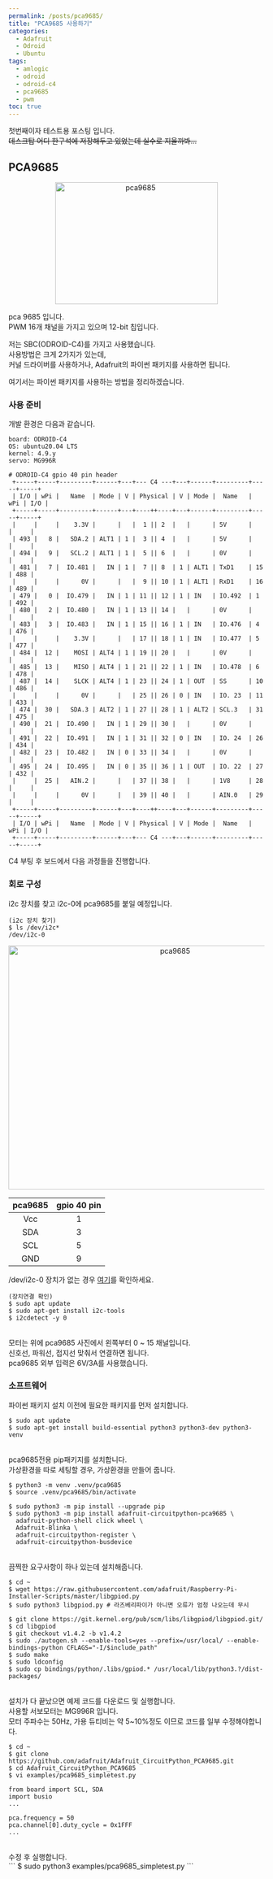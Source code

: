```yaml
---
permalink: /posts/pca9685/
title: "PCA9685 사용하기"
categories:
  - Adafruit
  - Odroid
  - Ubuntu
tags:
  - amlogic
  - odroid
  - odroid-c4
  - pca9685
  - pwm
toc: true
---
```


첫번째이자 테스트용 포스팅 입니다.<br>
~~데스크탑 어디 한구석에 저장해두고 있었는데 실수로 지울까봐...~~<br>

## PCA9685

<p align="center">
  <img src="/assets/images/posts/pca9685.jpg" alt="pca9685" width="320" height="240">
</p>

pca 9685 입니다.<br>
PWM 16개 채널을 가지고 있으며 12-bit 칩입니다.<br>

저는 SBC(ODROID-C4)를 가지고 사용했습니다.<br>
사용방법은 크게 2가지가 있는데,<br>
커널 드라이버를 사용하거나, Adafruit의 파이썬 패키지를 사용하면 됩니다.<br>

여기서는 파이썬 패키지를 사용하는 방법을 정리하겠습니다.<br>

### 사용 준비

개발 환경은 다음과 같습니다.
```
board: ODROID-C4
OS: ubuntu20.04 LTS
kernel: 4.9.y
servo: MG996R
```

```
# ODROID-C4 gpio 40 pin header
 +-----+-----+---------+------+---+--- C4 ---+---+------+---------+-----+-----+
 | I/O | wPi |   Name  | Mode | V | Physical | V | Mode |  Name   | wPi | I/O |
 +-----+-----+---------+------+---+----++----+---+------+---------+-----+-----+
 |     |     |    3.3V |      |   |  1 || 2  |   |      | 5V      |     |     |
 | 493 |   8 |   SDA.2 | ALT1 | 1 |  3 || 4  |   |      | 5V      |     |     |
 | 494 |   9 |   SCL.2 | ALT1 | 1 |  5 || 6  |   |      | 0V      |     |     |
 | 481 |   7 |  IO.481 |   IN | 1 |  7 || 8  | 1 | ALT1 | TxD1    | 15  | 488 |
 |     |     |      0V |      |   |  9 || 10 | 1 | ALT1 | RxD1    | 16  | 489 |
 | 479 |   0 |  IO.479 |   IN | 1 | 11 || 12 | 1 | IN   | IO.492  | 1   | 492 |
 | 480 |   2 |  IO.480 |   IN | 1 | 13 || 14 |   |      | 0V      |     |     |
 | 483 |   3 |  IO.483 |   IN | 1 | 15 || 16 | 1 | IN   | IO.476  | 4   | 476 |
 |     |     |    3.3V |      |   | 17 || 18 | 1 | IN   | IO.477  | 5   | 477 |
 | 484 |  12 |    MOSI | ALT4 | 1 | 19 || 20 |   |      | 0V      |     |     |
 | 485 |  13 |    MISO | ALT4 | 1 | 21 || 22 | 1 | IN   | IO.478  | 6   | 478 |
 | 487 |  14 |    SLCK | ALT4 | 1 | 23 || 24 | 1 | OUT  | SS      | 10  | 486 |
 |     |     |      0V |      |   | 25 || 26 | 0 | IN   | IO. 23  | 11  | 433 |
 | 474 |  30 |   SDA.3 | ALT2 | 1 | 27 || 28 | 1 | ALT2 | SCL.3   | 31  | 475 |
 | 490 |  21 |  IO.490 |   IN | 1 | 29 || 30 |   |      | 0V      |     |     |
 | 491 |  22 |  IO.491 |   IN | 1 | 31 || 32 | 0 | IN   | IO. 24  | 26  | 434 |
 | 482 |  23 |  IO.482 |   IN | 0 | 33 || 34 |   |      | 0V      |     |     |
 | 495 |  24 |  IO.495 |   IN | 0 | 35 || 36 | 1 | OUT  | IO. 22  | 27  | 432 |
 |     |  25 |   AIN.2 |      |   | 37 || 38 |   |      | 1V8     | 28  |     |
 |     |     |      0V |      |   | 39 || 40 |   |      | AIN.0   | 29  |     |
 +-----+-----+---------+------+---+----++----+---+------+---------+-----+-----+
 | I/O | wPi |   Name  | Mode | V | Physical | V | Mode |  Name   | wPi | I/O |
 +-----+-----+---------+------+---+--- C4 ---+---+------+---------+-----+-----+
```

C4 부팅 후 보드에서 다음 과정들을 진행합니다.

### 회로 구성

i2c 장치를 찾고 i2c-0에 pca9685를 붙일 예정입니다.
```
(i2c 장치 찾기)
$ ls /dev/i2c*
/dev/i2c-0
```

<p align="center">
  <img src="/assets/images/posts/pca9685_circuit.png" alt="pca9685" width="640" height="480">

</p>

| pca9685 | gpio 40 pin |
| :---: | :---: |
| Vcc | 1 |
| SDA | 3 |
| SCL | 5 |
| GND | 9 |

<span style="{{ site.code }}">/dev/i2c-0</span> 장치가 없는 경우 <a href="https://wiki.odroid.com/odroid-c4/application_note/gpio/i2c#enable_i2c_with_dt_overlays">여기</a>를 확인하세요.

```
(장치연결 확인)
$ sudo apt update
$ sudo apt-get install i2c-tools
$ i2cdetect -y 0
```
<br>
모터는 위에 pca9685 사진에서 왼쪽부터 0 ~ 15 채널입니다.<br>
신호선, 파워선, 접지선 맞춰서 연결하면 됩니다.<br>
pca9685 외부 입력은 6V/3A를 사용했습니다.<br>

### 소프트웨어

파이썬 패키지 설치 이전에 필요한 패키지를 먼저 설치합니다.<br>

```
$ sudo apt update
$ sudo apt-get install build-essential python3 python3-dev python3-venv
```
<br>
pca9685전용 pip패키지를 설치합니다.<br>
가상환경을 따로 세팅할 경우, 가상환경을 만들어 줍니다.<br>

```
$ python3 -m venv .venv/pca9685
$ source .venv/pca9685/bin/activate
```
```
$ sudo python3 -m pip install --upgrade pip
$ sudo python3 -m pip install adafruit-circuitpython-pca9685 \
  adafruit-python-shell click wheel \
  Adafruit-Blinka \
  adafruit-circuitpython-register \
  adafruit-circuitpython-busdevice
```
<br>
끔찍한 요구사항이 하나 있는데 설치해줍니다.<br>

```
$ cd ~
$ wget https://raw.githubusercontent.com/adafruit/Raspberry-Pi-Installer-Scripts/master/libgpiod.py
$ sudo python3 libgpiod.py # 라즈베리파이가 아니면 오류가 엄청 나오는데 무시
```

```
$ git clone https://git.kernel.org/pub/scm/libs/libgpiod/libgpiod.git/
$ cd libgpiod
$ git checkout v1.4.2 -b v1.4.2
$ sudo ./autogen.sh --enable-tools=yes --prefix=/usr/local/ --enable-bindings-python CFLAGS="-I/$include_path"
$ sudo make
$ sudo ldconfig
$ sudo cp bindings/python/.libs/gpiod.* /usr/local/lib/python3.?/dist-packages/
```
<br>
설치가 다 끝났으면 예제 코드를 다운로드 및 실행합니다.<br>
사용할 서보모터는 MG996R 입니다.<br>
모터 주파수는 50Hz, 가용 듀티비는 약 5~10%정도 이므로 코드를 일부 수정해야합니다.<br>

```
$ cd ~
$ git clone https://github.com/adafruit/Adafruit_CircuitPython_PCA9685.git
$ cd Adafruit_CircuitPython_PCA9685
$ vi examples/pca9685_simpletest.py
```

```
from board import SCL, SDA
import busio
...

pca.frequency = 50
pca.channel[0].duty_cycle = 0x1FFF
...

```
<br>
수정 후 실행합니다.<br>
```
$ sudo python3 examples/pca9685_simpletest.py
```
